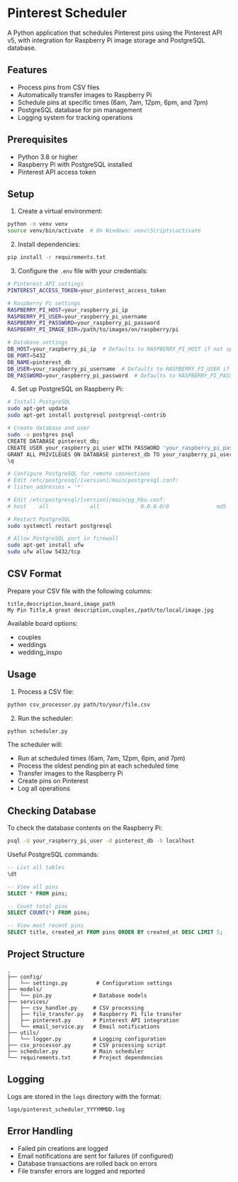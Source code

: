 # Pinterest Scheduler

A Python application that schedules Pinterest pins using the Pinterest API v5, with integration for Raspberry Pi image storage and PostgreSQL database.

## Features

- Process pins from CSV files
- Automatically transfer images to Raspberry Pi
- Schedule pins at specific times (6am, 7am, 12pm, 6pm, and 7pm)
- PostgreSQL database for pin management
- Logging system for tracking operations

## Prerequisites

- Python 3.8 or higher
- Raspberry Pi with PostgreSQL installed
- Pinterest API access token

## Setup

1. Create a virtual environment:
```bash
python -m venv venv
source venv/bin/activate  # On Windows: venv\Scripts\activate
```

2. Install dependencies:
```bash
pip install -r requirements.txt
```

3. Configure the `.env` file with your credentials:
```bash
# Pinterest API settings
PINTEREST_ACCESS_TOKEN=your_pinterest_access_token

# Raspberry Pi settings
RASPBERRY_PI_HOST=your_raspberry_pi_ip
RASPBERRY_PI_USER=your_raspberry_pi_username
RASPBERRY_PI_PASSWORD=your_raspberry_pi_password
RASPBERRY_PI_IMAGE_DIR=/path/to/images/on/raspberry/pi

# Database settings
DB_HOST=your_raspberry_pi_ip  # Defaults to RASPBERRY_PI_HOST if not specified
DB_PORT=5432
DB_NAME=pinterest_db
DB_USER=your_raspberry_pi_username  # Defaults to RASPBERRY_PI_USER if not specified
DB_PASSWORD=your_raspberry_pi_password  # Defaults to RASPBERRY_PI_PASSWORD if not specified
```

4. Set up PostgreSQL on Raspberry Pi:
```bash
# Install PostgreSQL
sudo apt-get update
sudo apt-get install postgresql postgresql-contrib

# Create database and user
sudo -u postgres psql
CREATE DATABASE pinterest_db;
CREATE USER your_raspberry_pi_user WITH PASSWORD 'your_raspberry_pi_password';
GRANT ALL PRIVILEGES ON DATABASE pinterest_db TO your_raspberry_pi_user;
\q

# Configure PostgreSQL for remote connections
# Edit /etc/postgresql/[version]/main/postgresql.conf:
# listen_addresses = '*'

# Edit /etc/postgresql/[version]/main/pg_hba.conf:
# host    all             all             0.0.0.0/0               md5

# Restart PostgreSQL
sudo systemctl restart postgresql

# Allow PostgreSQL port in firewall
sudo apt-get install ufw
sudo ufw allow 5432/tcp
```

## CSV Format

Prepare your CSV file with the following columns:
```csv
title,description,board,image_path
My Pin Title,A great description,couples,/path/to/local/image.jpg
```

Available board options:
- couples
- weddings
- wedding_inspo

## Usage

1. Process a CSV file:
```bash
python csv_processor.py path/to/your/file.csv
```

2. Run the scheduler:
```bash
python scheduler.py
```

The scheduler will:
- Run at scheduled times (6am, 7am, 12pm, 6pm, and 7pm)
- Process the oldest pending pin at each scheduled time
- Transfer images to the Raspberry Pi
- Create pins on Pinterest
- Log all operations

## Checking Database

To check the database contents on the Raspberry Pi:
```bash
psql -U your_raspberry_pi_user -d pinterest_db -h localhost
```

Useful PostgreSQL commands:
```sql
-- List all tables
\dt

-- View all pins
SELECT * FROM pins;

-- Count total pins
SELECT COUNT(*) FROM pins;

-- View most recent pins
SELECT title, created_at FROM pins ORDER BY created_at DESC LIMIT 5;
```

## Project Structure

```
.
├── config/
│   └── settings.py         # Configuration settings
├── models/
│   └── pin.py             # Database models
├── services/
│   ├── csv_handler.py     # CSV processing
│   ├── file_transfer.py   # Raspberry Pi file transfer
│   ├── pinterest.py       # Pinterest API integration
│   └── email_service.py   # Email notifications
├── utils/
│   └── logger.py          # Logging configuration
├── csv_processor.py       # CSV processing script
├── scheduler.py           # Main scheduler
└── requirements.txt       # Project dependencies
```

## Logging

Logs are stored in the `logs` directory with the format:
```
logs/pinterest_scheduler_YYYYMMDD.log
```

## Error Handling

- Failed pin creations are logged
- Email notifications are sent for failures (if configured)
- Database transactions are rolled back on errors
- File transfer errors are logged and reported
